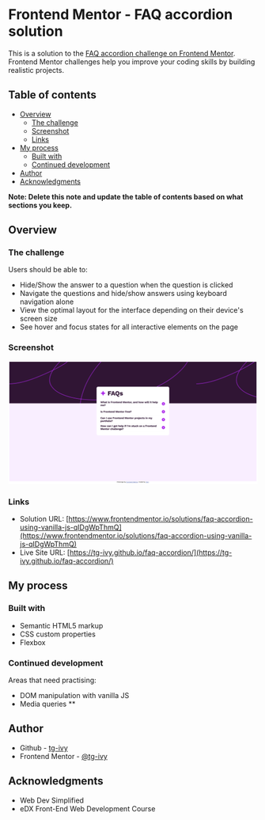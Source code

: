 # Frontend Mentor - FAQ accordion solution

This is a solution to the [FAQ accordion challenge on Frontend Mentor](https://www.frontendmentor.io/challenges/faq-accordion-wyfFdeBwBz). Frontend Mentor challenges help you improve your coding skills by building realistic projects. 

## Table of contents

- [Overview](#overview)
  - [The challenge](#the-challenge)
  - [Screenshot](#screenshot)
  - [Links](#links)
- [My process](#my-process)
  - [Built with](#built-with)
  - [Continued development](#continued-development)
- [Author](#author)
- [Acknowledgments](#acknowledgments)

**Note: Delete this note and update the table of contents based on what sections you keep.**

## Overview

### The challenge

Users should be able to:

- Hide/Show the answer to a question when the question is clicked
- Navigate the questions and hide/show answers using keyboard navigation alone
- View the optimal layout for the interface depending on their device's screen size
- See hover and focus states for all interactive elements on the page

### Screenshot

![](/assets/images/site-screenshot.png)

### Links

- Solution URL: [https://www.frontendmentor.io/solutions/faq-accordion-using-vanilla-js-qIDgWpThmQ](https://www.frontendmentor.io/solutions/faq-accordion-using-vanilla-js-qIDgWpThmQ)
- Live Site URL: [https://tg-ivy.github.io/faq-accordion/](https://tg-ivy.github.io/faq-accordion/)

## My process

### Built with

- Semantic HTML5 markup
- CSS custom properties
- Flexbox

### Continued development

Areas that need practising:

- DOM manipulation with vanilla JS
- Media queries
**

## Author

- Github - [tg-ivy](https://github.com/tg-ivy)
- Frontend Mentor - [@tg-ivy](https://www.frontendmentor.io/profile/tg-ivy)

## Acknowledgments

- Web Dev Simplified
- eDX Front-End Web Development Course

